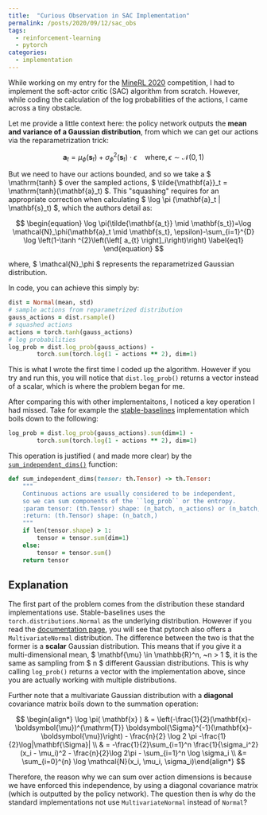 ```yaml
---
title:  "Curious Observation in SAC Implementation"
permalink: /posts/2020/09/12/sac_obs
tags:
  - reinforcement-learning
  - pytorch
categories: 
  - implementation
---
```


While working on my entry for the [MineRL 2020](https://www.aicrowd.com/challenges/neurips-2020-minerl-competition#f.a.q) competition, I had to implement the soft-actor critic (SAC) algorithm from scratch. However, while coding the calculation of the log probabilities of the actions, I came across a tiny obstacle.

Let me provide a little context here: the policy network outputs the **mean and variance of a Gaussian distribution**, from which we can get our actions via the reparametrization trick:

$$ \mathbf{a}_t = \mu_\phi(\mathbf{s}_t) + \sigma^2_\phi(\mathbf{s}_t) \cdot \epsilon  \quad \text{where}, \epsilon \sim \mathcal{N}(0,1)$$

But we need to have our actions bounded, and so we take a $ \mathrm{tanh} $ over the sampled actions, $ \tilde{\mathbf{a}}_t = \mathrm{tanh}(\mathbf{a}_t) $. This "squashing" requires for an appropriate correction when calculating $ \log \pi (\mathbf{a}_t \| \mathbf{s}_t) $, which the authors detail as:

$$ \begin{equation}
\log \pi(\tilde{\mathbf{a_t}} \mid \mathbf{s_t})=\log \mathcal{N}_\phi(\mathbf{a}_t \mid \mathbf{s_t}, \epsilon)-\sum_{i=1}^{D} \log \left(1-\tanh ^{2}\left(\left[ a_{t} \right]_i\right)\right)
\label{eq1} \end{equation} $$

where, $ \mathcal{N}_\phi $ represents the reparametrized Gaussian distribution. 

In code, you can achieve this simply by:
```ruby
dist = Normal(mean, std)
# sample actions from reparametrized distribution
gauss_actions = dist.rsample()
# squashed actions
actions = torch.tanh(gauss_actions)
# log probabilities
log_prob = dist.log_prob(gauss_actions) - 
        torch.sum(torch.log(1 - actions ** 2), dim=1)
```
This is what I wrote the first time I coded up the algorithm. However if you try and run this, you will notice that `dist.log_prob()` returns a vector instead of a scalar, which is where the problem began for me.

After comparing this with other implementaitons, I noticed a key operation I had missed. Take for example the [stable-baselines](https://github.com/DLR-RM/stable-baselines3/blob/583d4b8e4105977d0aebf8b467084af9ac57bebf/stable_baselines3/common/distributions.py#L163-L164) implementation which boils down to the following:

```ruby
log_prob = dist.log_prob(gauss_actions).sum(dim=1) - 
        torch.sum(torch.log(1 - actions ** 2), dim=1)
```

This operation is justified ( and made more clear) by the [`sum_independent_dims()`](https://github.com/DLR-RM/stable-baselines3/blob/583d4b8e4105977d0aebf8b467084af9ac57bebf/stable_baselines3/common/distributions.py#L99-L111) function:

```ruby
def sum_independent_dims(tensor: th.Tensor) -> th.Tensor:
    """
    Continuous actions are usually considered to be independent,
    so we can sum components of the ``log_prob`` or the entropy.
    :param tensor: (th.Tensor) shape: (n_batch, n_actions) or (n_batch,)
    :return: (th.Tensor) shape: (n_batch,)
    """
    if len(tensor.shape) > 1:
        tensor = tensor.sum(dim=1)
    else:
        tensor = tensor.sum()
    return tensor
```
## Explanation
The first part of the problem comes from the distribution these standard implementations use. Stable-baselines uses the `torch.distributions.Normal` as the underlying distribution. However if you read the [documentation page](https://pytorch.org/docs/stable/distributions.html#multivariatenormal), you will see that pytorch also offers a `MultivariateNormal` distribution. The difference between the two is that the former is a **scalar** Gaussian distribution. This means that if you give it a multi-dimensional mean, $ \mathbf{\mu} \in \mathbb{R}^n, ~n > 1 $, it is the same as sampling from $ n $ different Gaussian distributions. This is why calling `log_prob()` returns a vector with the implementation above, since you are actually working with multiple distributions.

Further note that a multivariate Gaussian distribution with a **diagonal** covariance matrix boils down to the summation operation:

$$ \begin{align*} \log \pi( \mathbf{x} ) & =
\left(-\frac{1}{2}(\mathbf{x}-\boldsymbol{\mu})^{\mathrm{T}} \boldsymbol{\Sigma}^{-1}(\mathbf{x}-\boldsymbol{\mu})\right) - \frac{n}{2} \log 2 \pi -\frac{1}{2}\log|\mathbf{\Sigma}| \\ & = -\frac{1}{2}\sum_{i=1}^n \frac{1}{\sigma_i^2}(x_i - \mu_i)^2  - \frac{n}{2}\log 2\pi - \sum_{i=1}^n \log \sigma_i \\ &= \sum_{i=0}^{n} \log \mathcal{N}(x_i, \mu_i, \sigma_i)\end{align*} $$

Therefore, the reason why we can sum over action dimensions is because we have enforced this independence, by using a diagonal covariance matrix (which is outputted by the policy network). The question then is why do the standard implementations not use `MultivariateNormal` instead of `Normal`?